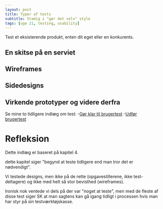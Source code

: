 ```yaml
---
layout: post
title: Typer af tests
subtitle: Stadig i "gør det selv" style
tags: [uge 21, testing, usability]
---
```


Test et eksisterende produkt, enten dit eget eller en konkurents.

## En skitse på en serviet
## Wireframes
## Sidedesigns
## Virkende prototyper og videre derfra
Se mine to tidligere indlæg om test:
-[Gør klar til brugertest](https://enmango.dk/2019-05-22-prepare-test/)
-[Udfør brugertest](https://enmango.dk/2019-05-24-do-testing/)

# Refleksion
Dette indlæg er baseret på kapitel 4.

dette kapitel siger "begynd at teste tidligere end man tror det er nødvendigt".

Vi testede designs, men ikke på de rette (opgavestillerene, ikke test-deltagere) og ikke med helt så stor bevisthed (wireframes).

Ironisk nok ventede vi dels på der var "noget at teste", men med de fleste af disse test siger SK at man sagtens kan gå igang tidligt i processen hvis man har styr på sin testværktøjskasse.
